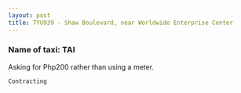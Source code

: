 ```yaml
---
layout: post
title: TYU939 - Shaw Boulevard, near Worldwide Enterprise Center
---
```


### Name of taxi: TAI

Asking for Php200 rather than using a meter.

```Contracting```
